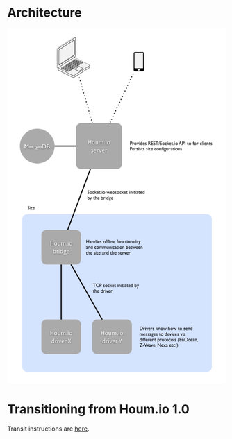 # Architecture

![Arrows and boxes](architecture.png)

# Transitioning from Houm.io 1.0

Transit instructions are [here](transit.md).

